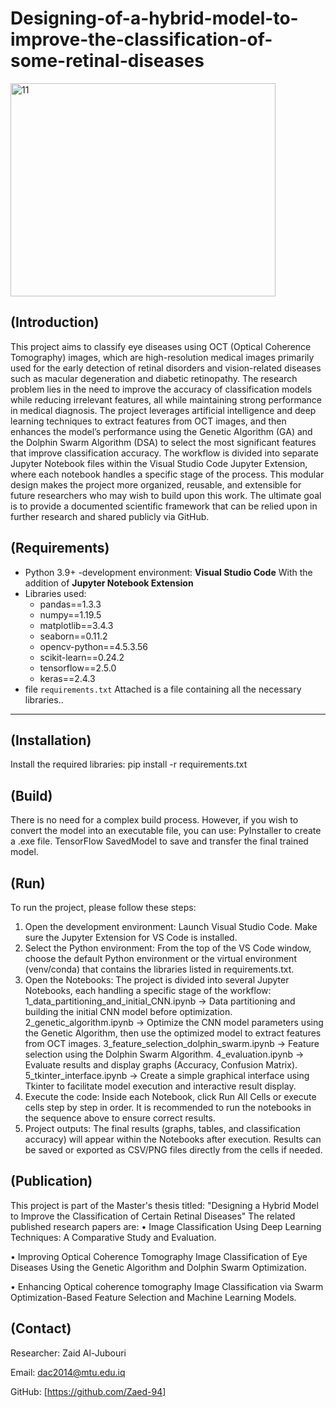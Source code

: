 # Designing-of-a-hybrid-model-to-improve-the-classification-of-some-retinal-diseases
<img width="424" height="341" alt="11" src="https://github.com/user-attachments/assets/93ffcaef-9b57-461e-865e-4417ebb723d4" />

##  (Introduction)

This project aims to classify eye diseases using OCT (Optical Coherence Tomography) images, which are high-resolution medical images primarily used for the early detection of retinal disorders and vision-related diseases such as macular degeneration and diabetic retinopathy.
The research problem lies in the need to improve the accuracy of classification models while reducing irrelevant features, all while maintaining strong performance in medical diagnosis.
The project leverages artificial intelligence and deep learning techniques to extract features from OCT images, and then enhances the model’s performance using the Genetic Algorithm (GA) and the Dolphin Swarm Algorithm (DSA) to select the most significant features that improve classification accuracy.
The workflow is divided into separate Jupyter Notebook files within the Visual Studio Code Jupyter Extension, where each notebook handles a specific stage of the process.
This modular design makes the project more organized, reusable, and extensible for future researchers who may wish to build upon this work.
The ultimate goal is to provide a documented scientific framework that can be relied upon in further research and shared publicly via GitHub.

## (Requirements)

 - Python 3.9+
 -development environment: **Visual Studio Code** With the addition of **Jupyter Notebook Extension**
 - Libraries used:
    - pandas==1.3.3
    - numpy==1.19.5
    - matplotlib==3.4.3
    - seaborn==0.11.2
    - opencv-python==4.5.3.56
    - scikit-learn==0.24.2
    - tensorflow==2.5.0
    - keras==2.4.3
 - file `requirements.txt` Attached is a file containing all the necessary libraries..
---

## (Installation)

Install the required libraries:
pip install -r requirements.txt

## (Build)

There is no need for a complex build process. However, if you wish to convert the model into an executable file, you can use:
PyInstaller to create a .exe file.
TensorFlow SavedModel to save and transfer the final trained model.

## (Run)

To run the project, please follow these steps:
1. Open the development environment:
   Launch Visual Studio Code.
   Make sure the Jupyter Extension for VS Code is installed.
2. Select the Python environment:
   From the top of the VS Code window, choose the default Python environment or the virtual environment (venv/conda) that contains the libraries listed in requirements.txt.
3. Open the Notebooks:
   The project is divided into several Jupyter Notebooks, each handling a specific stage of the workflow:
   1_data_partitioning_and_initial_CNN.ipynb → Data partitioning and building the initial CNN model before optimization.
   2_genetic_algorithm.ipynb → Optimize the CNN model parameters using the Genetic Algorithm, then use the optimized model to extract features from OCT images.
   3_feature_selection_dolphin_swarm.ipynb → Feature selection using the Dolphin Swarm Algorithm.
   4_evaluation.ipynb → Evaluate results and display graphs (Accuracy, Confusion Matrix).
   5_tkinter_interface.ipynb → Create a simple graphical interface using Tkinter to facilitate model execution and interactive result display.
4. Execute the code:
   Inside each Notebook, click Run All Cells or execute cells step by step in order.
   It is recommended to run the notebooks in the sequence above to ensure correct results.
5. Project outputs:
   The final results (graphs, tables, and classification accuracy) will appear within the Notebooks after execution.
   Results can be saved or exported as CSV/PNG files directly from the cells if needed.
   
## (Publication)

   This project is part of the Master's thesis titled: "Designing a Hybrid Model to Improve the Classification of Certain Retinal Diseases"
   The related published research papers are:
   •	Image Classification Using Deep Learning Techniques: A Comparative Study and Evaluation.

   •	Improving Optical Coherence Tomography Image Classification of Eye Diseases Using the Genetic Algorithm and Dolphin Swarm Optimization.

   •	Enhancing Optical coherence tomography Image Classification via Swarm Optimization-Based Feature Selection and Machine Learning Models.

## (Contact)

Researcher: Zaid Al-Jubouri

Email: dac2014@mtu.edu.iq

GitHub: [https://github.com/Zaed-94]

   



